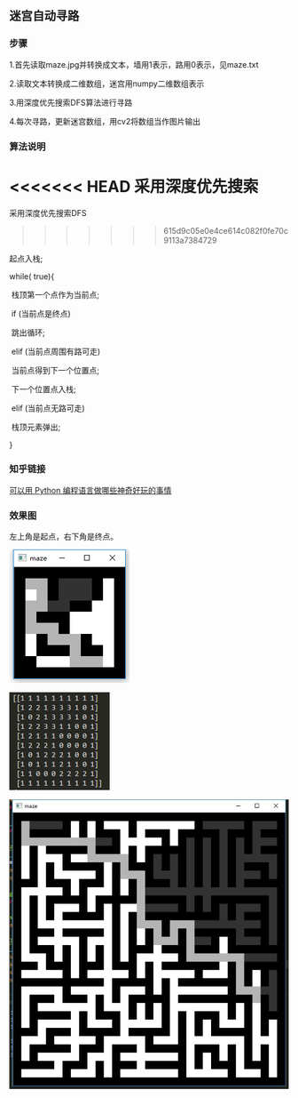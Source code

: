 

## 迷宫自动寻路

### 步骤

1.首先读取maze.jpg并转换成文本，墙用1表示，路用0表示，见maze.txt

2.读取文本转换成二维数组，迷宫用numpy二维数组表示

3.用深度优先搜索DFS算法进行寻路

4.每次寻路，更新迷宫数组，用cv2将数组当作图片输出

### 算法说明

<<<<<<< HEAD
采用**深度优先搜索**
=======
采用深度优先搜索DFS
>>>>>>> 615d9c05e0e4ce614c082f0fe70c9113a7384729

起点入栈;

while( true){

​	栈顶第一个点作为当前点;

​	if (当前点是终点)

​		跳出循环;

​	elif (当前点周围有路可走)

​		当前点得到下一个位置点;

​		下一个位置点入栈;

​	elif (当前点无路可走)

​		栈顶元素弹出;

}

### 知乎链接

[可以用 Python 编程语言做哪些神奇好玩的事情](https://www.zhihu.com/question/21395276/answer/473850197)

### 效果图

左上角是起点，右下角是终点。

![1534761974269](img/2.jpg)

![1534762595462](img/3.jpg)

![](img/4.jpg)
